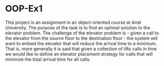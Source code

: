 # OOP-Ex1
This project is an assignment in an object-oriented course at Ariel University.
The purpose of the task is to find an optimal solution to the elevator problem.
The challenge of the elevator problem is - given a call to the elevator from the source floor to the destination floor - the system will want to embed the elevator that will reduce the arrival time to a minimum. That is, more generally it is said that given a collection of lifts calls in time we would like to define an elevator placement strategy for calls that will minimize the total arrival time for all calls.
